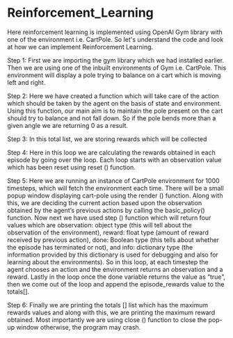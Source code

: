 # Reinforcement_Learning

Here reinforcement learning is implemented using OpenAI Gym library with one of the environment i.e. CartPole. So let's understand the code
and look at how we can implement Reinforcement Learning.

Step 1: 
First we are importing the gym library which we had installed earlier. 
Then we are using one of the inbuilt environments of Gym i.e. CartPole. 
This environment will display a pole trying to balance on a cart which is moving left and right.

Step 2:
Here we have created a function which will take care of the action which should be taken by the agent on the basis of state and environment. 
Using this function, our main aim is to maintain the pole present on the cart should try to balance and not fall down. 
So if the pole bends more than a given angle we are returning 0 as a result.

Step 3:
In this total list, we are storing rewards which will be collected 

Step 4:
Here in this loop we are calculating the rewards obtained in each episode by going over the loop. 
Each loop starts with an observation value which has been reset using reset () function.

Step 5:
Here we are running an instance of CartPole environment for 1000 timesteps, which will fetch the environment each time. 
There will be a small popup window displaying cart-pole using the render () function. Along with this, 
we are deciding the current action based upon the observation obtained by the agent’s previous actions by calling the basic_policy() function.
Now next we have used step () function which will return four values which are observation: object type (this will tell about the observation 
of the environment), reward: float type (amount of reward received by previous action), done: Boolean type (this tells about whether the 
episode has terminated or not), and info: dictionary type (the information provided by this dictionary is used for debugging and also for 
learning about the environments). So in this loop, at each timestep the agent chooses an action and the environment returns an observation 
and a reward. Lastly in the loop once the done variable returns the value as “true”, then we come out of the loop and append the 
episode_rewards value to the totals[].

Step 6:
Finally we are printing the totals [] list which has the maximum rewards values and along with this, 
we are printing the maximum reward obtained. 
Most importantly we are using close () function to close the pop-up window otherwise, the program may crash.

